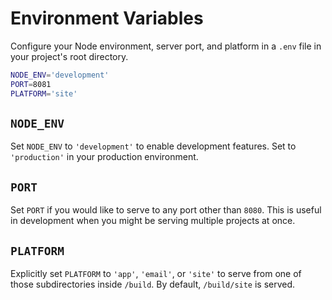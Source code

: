 # Environment Variables

Configure your Node environment, server port, and platform in a `.env` file in your project's root directory.

```bash
NODE_ENV='development'
PORT=8081
PLATFORM='site'
```

## `NODE_ENV`

Set `NODE_ENV` to `'development'` to enable development features. Set to `'production'` in your production environment.

## `PORT`

Set `PORT` if you would like to serve to any port other than `8080`. This is useful in development when you might be serving multiple projects at once.

## `PLATFORM`

Explicitly set `PLATFORM` to `'app'`, `'email'`, or `'site'` to serve from one of those subdirectories inside `/build`. By default, `/build/site` is served.
